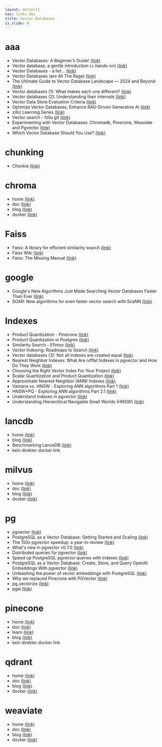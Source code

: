 ```yaml
---
layout: default1
nav: links-dbs
title: Vector Databases
is_slide: 0
---
```

# aaa
- Vector Databases: A Beginner’s Guide!
[(link)](https://medium.com/data-and-beyond/vector-databases-a-beginners-guide-b050cbbe9ca0)
- Vector database, a gentle introduction (+ hands-on)
[(link)](https://medium.com/data-reply-it-datatech/vector-database-a-gentle-introduction-hands-on-5a3edc92baf3)
- Vector Databases - a list…
[(link)](https://koalabs.medium.com/vector-databases-a-list-43733545feea)
- Vector Databases (are All The Rage)
[(link)](https://medium.com/google-cloud/vector-databases-are-all-the-rage-872c888fa348)
- The Ultimate Guide to Vector Database Landscape — 2024 and Beyond
[(link)](https://medium.com/madhukarkumar/the-ultimate-guide-to-vector-databases-2024-and-beyond-16dfb15bef12)
- Vector databases (1): What makes each one different?
[(link)](http://thedataquarry.com/posts/vector-db-1/)
- Vector databases (2): Understanding their internals
[(link)](http://thedataquarry.com/posts/vector-db-2/)
- Vector Data Store Evaluation Criteria
[(link)](https://sanjmo.medium.com/vector-data-store-evaluation-criteria-6d7677ef3b60)
- Optimize Vector Databases, Enhance RAG-Driven Generative AI
[(link)](https://medium.com/intel-tech/optimize-vector-databases-enhance-rag-driven-generative-ai-90c10416cb9c)
- zilliz Learning Series
[(link)](https://zilliz.com/learn)
- Vector search - fzliu git
[(link)](https://github.com/fzliu/vector-search)
- Experimenting with Vector Databases: Chromadb, Pinecone, Weaviate and Pgvector
[(link)](https://coinsbench.com/experimenting-with-vector-databases-chromadb-pinecone-weaviate-and-pgvector-0f35c0356540)
- Which Vector Database Should You Use? 
[(link)](https://medium.com/the-ai-forum/which-vector-database-should-you-use-choosing-the-best-one-for-your-needs-5108ec7ba133)

# chunking
-  Chonkie
[(link)](https://github.com/chonkie-ai/chonkie)




# chroma
- home
[(link)](https://www.trychroma.com/)
- doc
[(link)](https://docs.trychroma.com/)
- blog
[(link)](https://www.trychroma.com/blog)
- docker
[(link)](https://hub.docker.com/r/chromadb/chroma)


# Faiss
- Faiss: A library for efficient similarity search
[(link)](https://engineering.fb.com/2017/03/29/data-infrastructure/faiss-a-library-for-efficient-similarity-search/)
- Faiss Wiki
[(link)](https://github.com/facebookresearch/faiss/wiki)
- Faiss: The Missing Manual
[(link)](https://www.pinecone.io/learn/series/faiss/)

# google
- Google's New Algorithms Just Made Searching Vector Databases Faster Than Ever
[(link)](https://bytesurgery.substack.com/p/googles-new-algorithms-just-made)
- SOAR: New algorithms for even faster vector search with ScaNN
[(link)](https://research.google/blog/soar-new-algorithms-for-even-faster-vector-search-with-scann/)



# Indexes
- Product Quantization - Pinecone
[(link)](https://www.pinecone.io/learn/series/faiss/product-quantization/)
- Product Quantization in Postgres
[(link)](https://lantern.dev/blog/pq)
- Similarity Search - Efimov
[(link)](https://medium.com/@slavahead/list/similarity-search-598d963ad35e)
- Vector Indexing: Roadmaps to Search
[(link)](https://vectordatabase.substack.com/p/vector-indexing-roadmaps-to-search)
- Vector databases (3): Not all indexes are created equal
[(link)](http://thedataquarry.com/posts/vector-db-3/)
- Nearest Neighbor Indexes: What Are ivfflat Indexes in pgvector and How Do They Work 
[(link)](https://www.timescale.com/blog/nearest-neighbor-indexes-what-are-ivfflat-indexes-in-pgvector-and-how-do-they-work/)
- Choosing the Right Vector Index For Your Project
[(link)](https://thesequence.substack.com/p/guest-post-choosing-the-right-vector)
- Scalar Quantization and Product Quantization
[(link)](https://zilliz.com/learn/scalar-quantization-and-product-quantization)
- Approximate Nearest Neighbor (ANN) Indexes
[(link)](https://lancedb.github.io/lancedb/ann_indexes/)
- Vamana vs. HNSW - Exploring ANN algorithms Part 1
[(link)](https://weaviate.io/blog/ann-algorithms-vamana-vs-hnsw)
- HNSW+PQ - Exploring ANN algorithms Part 2.1
[(link)](https://weaviate.io/blog/ann-algorithms-hnsw-pq)
- Understand Indexes in pgvector 
[(link)](https://stormatics.tech/blogs/understanding-indexes-in-pgvector)
- Understanding Hierarchical Navigable Small Worlds (HNSW)
[(link)](https://www.datastax.com/de/guides/hierarchical-navigable-small-worlds)



# lancdb
- home
[(link)](https://lancedb.com/)
- blog
[(link)](https://blog.lancedb.com/)
- Benchmarking LanceDB
[(link)](https://blog.lancedb.com/benchmarking-lancedb-92b01032874a)
- kein direkter docker link



# milvus
- home
[(link)](https://milvus.io/)
- doc
[(link)](https://milvus.io/docs)
- blog
[(link)](https://milvus.io/blog)
- docker
[(link)](https://hub.docker.com/r/milvusdb/milvus)





# pg
- pgvector
[(link)](https://github.com/pgvector/pgvector)
- PostgreSQL as a Vector Database: Getting Started and Scaling
[(link)](https://medium.com/@magda7817/postgresql-as-a-vector-database-getting-started-and-scaling-eda38677d5ae)
- The 150x pgvector speedup: a year-in-review
[(link)](https://jkatz05.com/post/postgres/pgvector-performance-150x-speedup/)
- What's new in pgvector v0.7.0
[(link)](https://supabase.com/blog/pgvector-0-7-0)
- Distributed queries for pgvector
[(link)](https://jkatz05.com/post/postgres/distributed-pgvector/)
- Speed up PostgreSQL pgvector queries with indexes
[(link)](https://www.eversql.com/speed-up-postgresql-pgvector-queries-with-indexes/)
- PostgreSQL as a Vector Database: Create, Store, and Query OpenAI Embeddings With pgvector
[(link)](https://www.timescale.com/blog/postgresql-as-a-vector-database-create-store-and-query-openai-embeddings-with-pgvector/)
- Unleashing the power of vector embeddings with PostgreSQL
[(link)](https://tembo.io/blog/pgvector-and-embedding-solutions-with-postgres)
- Why we replaced Pinecone with PGVector
[(link)](https://medium.com/@jeffreyip54/why-we-replaced-pinecone-with-pgvector-2f679d253eba)
- pg_vectorize
[(link)](https://github.com/tembo-io/pg_vectorize)
- pgai 
[(link)](https://github.com/timescale/pgai)




# pinecone
- home
[(link)](https://www.pinecone.io/)
- doc
[(link)](https://docs.pinecone.io/)
- learn
[(link)](https://www.pinecone.io/learn/)
- blog
[(link)](https://www.pinecone.io/blog/)
- kein direkter docker link

# qdrant
- home
[(link)](https://qdrant.tech/)
- doc
[(link)](https://qdrant.tech/documentation/)
- blog
[(link)](https://qdrant.tech/blog/)
- docker
[(link)](https://hub.docker.com/r/qdrant/qdrant)




# weaviate
- home
[(link)](https://weaviate.io/)
- doc
[(link)](https://weaviate.io/developers/weaviate)
- blog
[(link)](https://weaviate.io/blog)
- docker
[(link)](https://hub.docker.com/r/semitechnologies/weaviate)


